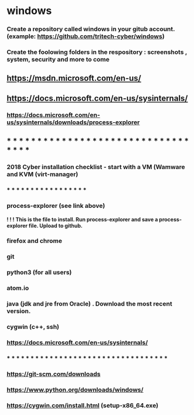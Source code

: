 # windows
### Create a repository called windows in your gitub account. (example: https://github.com/tritech-cyber/windows)
### Create the foolowing folders in the respository : screenshots , system,  security and more to come
## https://msdn.microsoft.com/en-us/
## https://docs.microsoft.com/en-us/sysinternals/
### https://docs.microsoft.com/en-us/sysinternals/downloads/process-explorer
## * * * * * * * * * * * * * * * * * * * * * * * * * * * * * * * * * * 
###
### 2018 Cyber installation checklist - start with a VM (Wamware and KVM (virt-manager)
### * * * * * * * * * * * * * * * * * 
### process-explorer (see link above)
#### ! ! ! This is the file to install.  Run process-explorer and save a process-explorer file.  Upload to github.
### firefox and chrome
### git
### python3 (for all users)
### atom.io
### java (jdk and jre from Oracle) . Download the most recent version.
### cygwin (c++, ssh)
###
### https://docs.microsoft.com/en-us/sysinternals/
### * * * * * * * * * * * * * * * * * * * * * * * * * * * * * * * * * * 
### https://git-scm.com/downloads
### https://www.python.org/downloads/windows/
### https://cygwin.com/install.html (setup-x86_64.exe)
###
